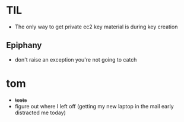 # TIL

* The only way to get private ec2 key material is during key creation

## Epiphany

* don't raise an exception you're not going to catch

# tom

* ~~tests~~
* figure out where I left off (getting my new laptop in the mail early distracted me today)
